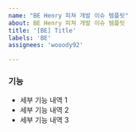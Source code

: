 ```yaml
---
name: "BE Henry 피쳐 개발 이슈 템플릿"
about: BE Henry 피쳐 개발 이슈 템플릿
title: '[BE] Title'
labels: 'BE'
assignees: 'wooody92'

---
```


### 기능

* 세부 기능 내역 1
* 세부 기능 내역 2
* 세부 기능 내역 3
